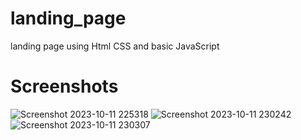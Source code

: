 # landing_page
landing page using Html CSS and basic JavaScript

# Screenshots

![Screenshot 2023-10-11 225318](https://github.com/surajnimbalkar07/landing_page/assets/136218136/d7fe34a7-adfd-40f4-bb9d-2451dbd62228)
![Screenshot 2023-10-11 230242](https://github.com/surajnimbalkar07/landing_page/assets/136218136/5a754385-8d65-428a-8436-8ca671a6ec7c)
![Screenshot 2023-10-11 230307](https://github.com/surajnimbalkar07/landing_page/assets/136218136/3bb8bf05-9a1c-4df4-b48f-eea93b158dd7)
